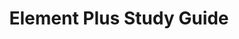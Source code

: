 ---
layout: home

title: Element Plus Study Guide
titleTemplate: Master Component Library Development

hero:
  name: Element Plus
  text: Study Guide
  tagline: Deep Learning Plan for Mastering Component Library Development
  image:
    src: /images/hero.png
    alt: Element Plus Study Guide
  actions:
    - theme: brand
      text: Get Started
      link: /en/element-plus-study-guide
    - theme: alt
      text: View on GitHub
      link: https://github.com/shingle666/element-plus-study

features:
  - icon: 🚀
    title: Systematic Learning
    details: Learn the design philosophy, architecture, and implementation of Element Plus from basic concepts to advanced applications
  - icon: 🧩
    title: Component Analysis
    details: Deep dive into each component's implementation principles, source code structure, and best practices
  - icon: 🛠️
    title: Practical Cases
    details: Learn how to efficiently use and extend Element Plus in enterprise applications through real-world projects
  - icon: 🔍
    title: Performance Optimization
    details: Master key techniques for component library performance optimization to improve application responsiveness
  - icon: 🌐
    title: Ecosystem Integration
    details: Explore deep integration of Element Plus with the Vue ecosystem, including routing, state management, and build tools
  - icon: 🤝
    title: Open Source Contribution
    details: Learn how to contribute to open source projects to enhance your technical influence and career development
---